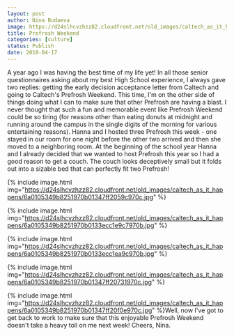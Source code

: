 ```yaml
---
layout: post
author: Nina Budaeva
image: https://d24slhcvzhzz82.cloudfront.net/old_images/caltech_as_it_happens/6a0105349b8251970b0133ecc1e89e970b.jpg
title: Prefrosh Weekend
categories: [culture]
status: Publish
date: 2010-04-17
---
```


A year ago I was having the best time of my life yet! In all those senior questionnaires asking about my best High School experience, I always gave two replies: getting the early decision acceptance letter from Caltech and going to Caltech's Prefrosh Weekend. This time, I'm on the other side of things doing what I can to make sure that other Prefrosh are having a blast. I never thought that such a fun and memorable event like Prefrosh Weekend could be so tiring (for reasons other than eating donuts at midnight and running around the campus in the single digits of the morning for various entertaining reasons). Hanna and I hosted three Prefrosh this week - one stayed in our room for one night before the other two arrived and then she moved to a neighboring room. At the beginning of the school year Hanna and I already decided that we wanted to host Prefrosh this year so I had a good reason to get a couch. The couch looks deceptively small but it folds out into a sizable bed that can perfectly fit two Prefrosh!


{% include image.html img="https://d24slhcvzhzz82.cloudfront.net/old_images/caltech_as_it_happens/6a0105349b8251970b01347ff2059c970c.jpg" %}

{% include image.html img="https://d24slhcvzhzz82.cloudfront.net/old_images/caltech_as_it_happens/6a0105349b8251970b0133ecc1e9c7970b.jpg" %}

{% include image.html img="https://d24slhcvzhzz82.cloudfront.net/old_images/caltech_as_it_happens/6a0105349b8251970b0133ecc1ea9c970b.jpg" %}

{% include image.html img="https://d24slhcvzhzz82.cloudfront.net/old_images/caltech_as_it_happens/6a0105349b8251970b01347ff20731970c.jpg" %}

{% include image.html img="https://d24slhcvzhzz82.cloudfront.net/old_images/caltech_as_it_happens/6a0105349b8251970b01347ff20f0e970c.jpg" %}Well, now I've got to get back to work to make sure that this enjoyable Prefrosh Weekend doesn't take a heavy toll on me next week!
Cheers,
Nina.

